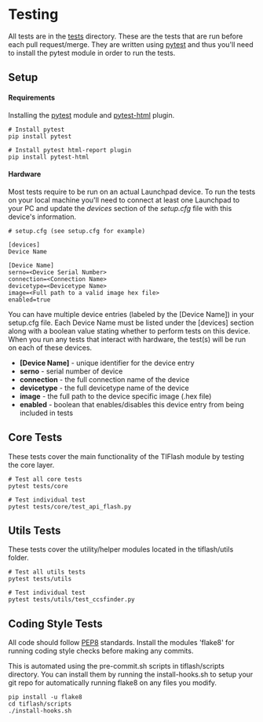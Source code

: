 # Testing

All tests are in the [tests](tests) directory. These are the tests that are run before each pull request/merge. They are written using [pytest](https://docs.pytest.org/en/latest/) and thus you'll need to install the pytest module in order to run the tests.

## Setup
#### Requirements
Installing the [pytest](https://docs.pytest.org/en/latest/) module and [pytest-html](https://github.com/pytest-dev/pytest-html) plugin.
```
# Install pytest
pip install pytest

# Install pytest html-report plugin
pip install pytest-html
```
#### Hardware
Most tests require to be run on an actual Launchpad device. To run the tests on
your local machine you'll need to connect at least one Launchpad to your PC and
update the *devices* section of the *setup.cfg* file with this device's information.
```
# setup.cfg	(see setup.cfg for example)

[devices]
Device Name

[Device Name]
serno=<Device Serial Number>
connection=<Connection Name>
devicetype=<Devicetype Name>
image=<Full path to a valid image hex file>
enabled=true
```
You can have multiple device entries (labeled by the [Device Name]) in your
setup.cfg file. Each Device Name must be listed under the [devices] section
along with a boolean value stating whether to perform tests on this device.
When you run any tests that interact with hardware, the test(s) will be run on
each of these devices.

* **[Device Name]** - unique identifier for the device entry
* **serno** - serial number of device
* **connection** - the full connection name of the device
* **devicetype** - the full devicetype name of the device
* **image** - the full path to the device specific image (.hex file)
* **enabled** - boolean that enables/disables this device entry from being included in tests

## Core Tests

These tests cover the main functionality of the TIFlash module by testing the core layer.

```
# Test all core tests
pytest tests/core

# Test individual test
pytest tests/core/test_api_flash.py
```

## Utils Tests

These tests cover the utility/helper modules located in the tiflash/utils folder.

```
# Test all utils tests
pytest tests/utils

# Test individual test
pytest tests/utils/test_ccsfinder.py
```

## Coding Style Tests

All code should follow [PEP8](https://www.python.org/dev/peps/pep-0008/) standards. Install the modules 'flake8' for running coding style checks before making any commits.

This is automated using the pre-commit.sh scripts in tiflash/scripts directory. You can install them by running the install-hooks.sh to setup your git repo for automatically running flake8 on any files you modify.

```
pip install -u flake8
cd tiflash/scripts
./install-hooks.sh
```
